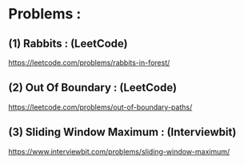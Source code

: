 # Problems : 

## (1) Rabbits : (LeetCode)

https://leetcode.com/problems/rabbits-in-forest/

## (2) Out Of Boundary : (LeetCode)

https://leetcode.com/problems/out-of-boundary-paths/

## (3) Sliding Window Maximum : (Interviewbit) 

https://www.interviewbit.com/problems/sliding-window-maximum/